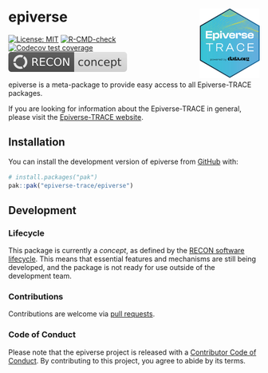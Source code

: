 
<!-- README.md is generated from README.Rmd. Please edit that file. -->
<!-- The code to render this README is stored in .github/workflows/render-readme.yaml -->
<!-- Variables marked with double curly braces will be transformed beforehand: -->
<!-- `packagename` is extracted from the DESCRIPTION file -->
<!-- `gh_repo` is extracted via a special environment variable in GitHub Actions -->

# epiverse <img src="man/figures/logo.png" align="right" width="120" />

<!-- badges: start -->

[![License:
MIT](https://img.shields.io/badge/License-MIT-yellow.svg)](https://opensource.org/license/mit/)
[![R-CMD-check](https://github.com/epiverse-trace/epiverse/actions/workflows/R-CMD-check.yaml/badge.svg)](https://github.com/epiverse-trace/epiverse/actions/workflows/R-CMD-check.yaml)
[![Codecov test
coverage](https://codecov.io/gh/epiverse-trace/epiverse/branch/main/graph/badge.svg)](https://app.codecov.io/gh/epiverse-trace/epiverse?branch=main)
[![lifecycle-concept](https://raw.githubusercontent.com/reconverse/reconverse.github.io/master/images/badge-concept.svg)](https://www.reconverse.org/lifecycle.html#concept)
<!-- badges: end -->

epiverse is a meta-package to provide easy access to all Epiverse-TRACE
packages.

If you are looking for information about the Epiverse-TRACE in general,
please visit the [Epiverse-TRACE
website](https://epiverse-trace.github.io/).

## Installation

You can install the development version of epiverse from
[GitHub](https://github.com/) with:

``` r
# install.packages("pak")
pak::pak("epiverse-trace/epiverse")
```

## Development

### Lifecycle

This package is currently a *concept*, as defined by the [RECON software
lifecycle](https://www.reconverse.org/lifecycle.html). This means that
essential features and mechanisms are still being developed, and the
package is not ready for use outside of the development team.

### Contributions

Contributions are welcome via [pull
requests](https://github.com/epiverse-trace/epiverse/pulls).

### Code of Conduct

Please note that the epiverse project is released with a [Contributor
Code of
Conduct](https://github.com/epiverse-trace/.github/blob/main/CODE_OF_CONDUCT.md).
By contributing to this project, you agree to abide by its terms.
